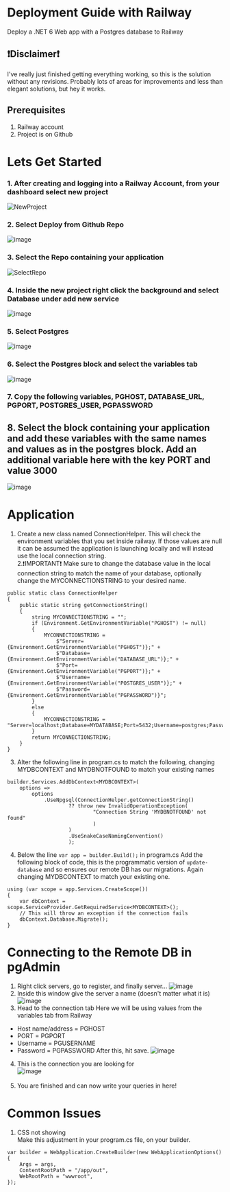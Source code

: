 # Deployment Guide with Railway
Deploy a .NET 6 Web app with a Postgres database to Railway
## ❗Disclaimer❗
I've really just finished getting everything working, so this is the solution without any revisions. Probably lots of areas for improvements and less than elegant solutions, but hey it works.
## Prerequisites
1. Railway account
2. Project is on Github

# Lets Get Started
  ### 1. After creating and logging into a Railway Account, from your dashboard select new project <br>
  ![NewProject](https://github.com/jeremy-kimball/Deployment-Guide/assets/130601077/82295dd3-4b73-423b-8cbc-e3ba6a4553ee)
  ### 2. Select Deploy from Github Repo <br>
  ![image](https://github.com/jeremy-kimball/Deployment-Guide/assets/130601077/cee8fdb1-a48d-481a-8c9a-a7a6639907d9)
  ### 3. Select the Repo containing your application <br>
  ![SelectRepo](https://github.com/jeremy-kimball/Deployment-Guide/assets/130601077/8ef23563-7bb5-431b-b9d2-5f217661ffd3)
  ### 4. Inside the new project right click the background and select Database under add new service <br>
  ![image](https://github.com/jeremy-kimball/Deployment-Guide/assets/130601077/220fd924-764f-4369-a523-af87382e3496)
  ### 5. Select Postgres
  ![image](https://github.com/jeremy-kimball/Deployment-Guide/assets/130601077/5c67883a-d203-476c-8822-0b81eb041445)
### 6. Select the Postgres block and select the variables tab
![image](https://github.com/jeremy-kimball/Deployment-Guide/assets/130601077/9a1ecbf9-4bc8-41fa-9f10-a797933f489c)
### 7. Copy the following variables, PGHOST, DATABASE_URL, PGPORT, POSTGRES_USER, PGPASSWORD
## 8. Select the block containing your application and add these variables with the same names and values as in the postgres block. Add an additional variable here with the key PORT and value 3000
![image](https://github.com/jeremy-kimball/Deployment-Guide/assets/130601077/08d8433c-9df6-44d3-b870-d9cbc940f30b)
# Application
1. Create a new class named ConnectionHelper. This will check the environment variables that you set inside railway. If those values are null it can be assumed the application is launching locally and will instead use the local connection string. <br>
2.❗IMPORTANT❗ Make sure to change the database value in the local connection string to match the name of your database, optionally change the MYCONNECTIONSTRING to your desired name.
```
public static class ConnectionHelper
{
    public static string getConnectionString()
    {
        string MYCONNECTIONSTRING = "";
        if (Environment.GetEnvironmentVariable("PGHOST") != null)
        {
            MYCONNECTIONSTRING = 
                $"Server={Environment.GetEnvironmentVariable("PGHOST")};" +
                $"Database={Environment.GetEnvironmentVariable("DATABASE_URL")};" +
                $"Port={Environment.GetEnvironmentVariable("PGPORT")};" +
                $"Username={Environment.GetEnvironmentVariable("POSTGRES_USER")};" +
                $"Password={Environment.GetEnvironmentVariable("PGPASSWORD")}";
        }
        else
        {
            MYCONNECTIONSTRING = "Server=localhost;Database=MYDATABASE;Port=5432;Username=postgres;Password=password123";
        }
        return MYCONNECTIONSTRING;
    }
}
```
3. Alter the following line in program.cs to match the following, changing MYDBCONTEXT and MYDBNOTFOUND to match your existing names
```
builder.Services.AddDbContext<MYDBCONTEXT>(
    options =>
        options
            .UseNpgsql(ConnectionHelper.getConnectionString()
                    ?? throw new InvalidOperationException(
                            "Connection String 'MYDBNOTFOUND' not found"
                            )
                    )
                    .UseSnakeCaseNamingConvention()
                    );
```
4. Below the line `var app = builder.Build();` in program.cs
Add the following block of code, this is the programmatic version of `update-database` and so ensures our remote DB has our migrations. Again changing MYDBCONTEXT to match your existing one.
```
using (var scope = app.Services.CreateScope())
{
    var dbContext = scope.ServiceProvider.GetRequiredService<MYDBCONTEXT>();
    // This will throw an exception if the connection fails
    dbContext.Database.Migrate();
}
```
# Connecting to the Remote DB in pgAdmin
1. Right click servers, go to register, and finally server...
![image](https://github.com/jeremy-kimball/Deployment-Guide/assets/130601077/b426cf1d-0a26-4a3d-a7c4-c2284b39328d)
2. Inside this window give the server a name (doesn't matter what it is)
![image](https://github.com/jeremy-kimball/Deployment-Guide/assets/130601077/7768c19c-52fa-49e5-98dd-33098b0b1c4e)
3. Head to the connection tab
Here we will be using values from the variables tab from Railway
- Host name/address = PGHOST
- PORT = PGPORT
- Username = PGUSERNAME
- Password = PGPASSWORD
After this, hit save.
![image](https://github.com/jeremy-kimball/Deployment-Guide/assets/130601077/b6b3abe4-5c52-44cd-8021-e7043458d0c8)
4. This is the connection you are looking for <br>
![image](https://github.com/jeremy-kimball/Deployment-Guide/assets/130601077/ea9be6be-8a44-4825-8e47-05038d978e6e)
<br></br>
5. You are finished and can now write your queries in here!
# Common Issues
1. CSS not showing <br/>
Make this adjustment in your program.cs file, on your builder.
```
var builder = WebApplication.CreateBuilder(new WebApplicationOptions()
{
    Args = args,
    ContentRootPath = "/app/out",
    WebRootPath = "wwwroot",
});
```
